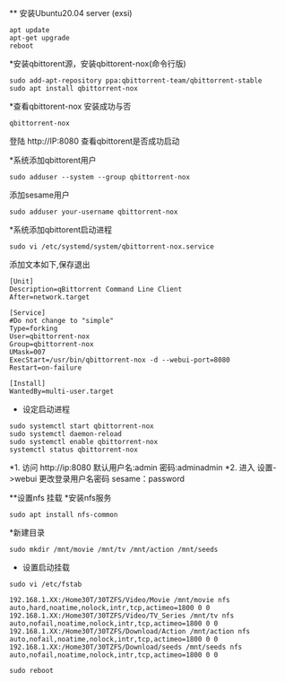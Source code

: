 ** 安装Ubuntu20.04 server (exsi)
```
apt update
apt-get upgrade
reboot
```
*安装qbittorent源，安装qbittorent-nox(命令行版)
```
sudo add-apt-repository ppa:qbittorrent-team/qbittorrent-stable
sudo apt install qbittorrent-nox
```
*查看qbittorent-nox 安装成功与否

```
qbittorrent-nox
```
登陆 http://IP:8080 查看qbittorent是否成功启动

*系统添加qbittorent用户
```
sudo adduser --system --group qbittorrent-nox
```
添加sesame用户
```
sudo adduser your-username qbittorrent-nox
```
*系统添加qbittorent启动进程
```
sudo vi /etc/systemd/system/qbittorrent-nox.service
```
添加文本如下,保存退出
```
[Unit]
Description=qBittorrent Command Line Client
After=network.target

[Service]
#Do not change to "simple"
Type=forking
User=qbittorrent-nox
Group=qbittorrent-nox
UMask=007
ExecStart=/usr/bin/qbittorrent-nox -d --webui-port=8080
Restart=on-failure

[Install]
WantedBy=multi-user.target
```
* 设定启动进程
```
sudo systemctl start qbittorrent-nox
sudo systemctl daemon-reload
sudo systemctl enable qbittorrent-nox
systemctl status qbittorrent-nox
```

*1. 访问 http://ip:8080 默认用户名:admin 密码:adminadmin
*2. 进入 设置->webui 更改登录用户名密码 sesame：password

**设置nfs 挂载
*安装nfs服务 
```
sudo apt install nfs-common
```
*新建目录
```
sudo mkdir /mnt/movie /mnt/tv /mnt/action /mnt/seeds
```
* 设置启动挂载
```
sudo vi /etc/fstab

192.168.1.XX:/Home30T/30TZFS/Video/Movie /mnt/movie nfs auto,hard,noatime,nolock,intr,tcp,actimeo=1800 0 0
192.168.1.XX:/Home30T/30TZFS/Video/TV_Series /mnt/tv nfs auto,nofail,noatime,nolock,intr,tcp,actimeo=1800 0 0
192.168.1.XX:/Home30T/30TZFS/Download/Action /mnt/action nfs auto,nofail,noatime,nolock,intr,tcp,actimeo=1800 0 0
192.168.1.XX:/Home30T/30TZFS/Download/seeds /mnt/seeds nfs auto,nofail,noatime,nolock,intr,tcp,actimeo=1800 0 0

```
```
sudo reboot
```
